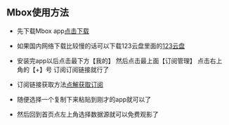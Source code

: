 ## Mbox使用方法

* 先下载Mbox app[点击下载](https://github.com/kukuqi666/TVBoxOS-Mobile/releases/download/v1.1.1.1/MBox_1.1.1_pro.apk)

* 如果国内网络下载比较慢的话可以下载123云盘里面的[123云盘](https://www.123865.com/s/1JcLVv-pKgld)

* 安装完app以后点击最下方【我的】  然后点击最上面【订阅管理】 点击右上角的【+】号 订阅订阅链接就行了

* 订阅链接获取方法[点解获取订阅](https://kukuqi666.github.io/TVBoxOS-Mobile/)

* 随便选择一个复制下来粘贴到刚才的app就可以了

* 然后回到首页点左上角选择数据源就可以免费观影了
